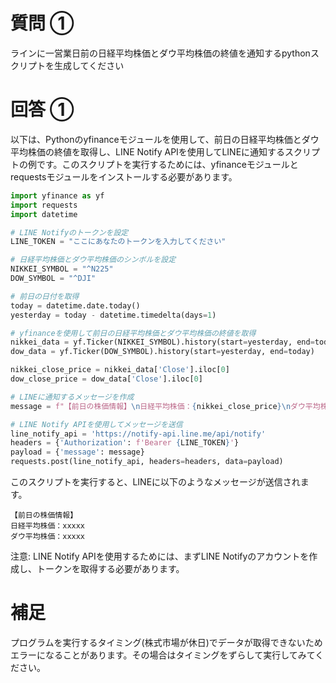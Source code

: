 # 質問 ①

ラインに一営業日前の日経平均株価とダウ平均株価の終値を通知するpythonスクリプトを生成してください

# 回答 ①

以下は、Pythonのyfinanceモジュールを使用して、前日の日経平均株価とダウ平均株価の終値を取得し、LINE Notify APIを使用してLINEに通知するスクリプトの例です。このスクリプトを実行するためには、yfinanceモジュールとrequestsモジュールをインストールする必要があります。

```python
import yfinance as yf
import requests
import datetime

# LINE Notifyのトークンを設定
LINE_TOKEN = "ここにあなたのトークンを入力してください"

# 日経平均株価とダウ平均株価のシンボルを設定
NIKKEI_SYMBOL = "^N225"
DOW_SYMBOL = "^DJI"

# 前日の日付を取得
today = datetime.date.today()
yesterday = today - datetime.timedelta(days=1)

# yfinanceを使用して前日の日経平均株価とダウ平均株価の終値を取得
nikkei_data = yf.Ticker(NIKKEI_SYMBOL).history(start=yesterday, end=today)
dow_data = yf.Ticker(DOW_SYMBOL).history(start=yesterday, end=today)

nikkei_close_price = nikkei_data['Close'].iloc[0]
dow_close_price = dow_data['Close'].iloc[0]

# LINEに通知するメッセージを作成
message = f"【前日の株価情報】\n日経平均株価：{nikkei_close_price}\nダウ平均株価：{dow_close_price}"

# LINE Notify APIを使用してメッセージを送信
line_notify_api = 'https://notify-api.line.me/api/notify'
headers = {'Authorization': f'Bearer {LINE_TOKEN}'}
payload = {'message': message}
requests.post(line_notify_api, headers=headers, data=payload)
```

このスクリプトを実行すると、LINEに以下のようなメッセージが送信されます。

```
【前日の株価情報】
日経平均株価：xxxxx
ダウ平均株価：xxxxx
```

注意: LINE Notify APIを使用するためには、まずLINE Notifyのアカウントを作成し、トークンを取得する必要があります。



# 補足

プログラムを実行するタイミング(株式市場が休日)でデータが取得できないためエラーになることがあります。その場合はタイミングをずらして実行してみてください。